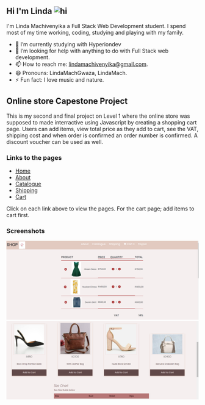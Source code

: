 ## Hi I'm Linda <img src="https://user-images.githubusercontent.com/1303154/88677602-1635ba80-d120-11ea-84d8-d263ba5fc3c0.gif" width="28px" alt="hi">

I'm Linda Machivenyika a Full Stack Web Development student. I spend most of my time working, coding, studying and playing with my family.
- 🔭 I’m currently studying with Hyperiondev
- 🤔 I’m looking for help with anything to do with Full Stack web development.
- 📫 How to reach me: lindamachivenyika@gmail.com.
- 😄 Pronouns: LindaMachGwaza, LindaMach.
- ⚡ Fun fact: I love music and nature.

## Online store Capestone Project

This is my second and final project on Level 1 where the online store was supposed to made interractive using Javascript by creating a shopping cart page. Users can add items, view total price as they add to cart, see the VAT, shipping cost and when order is confirmed an order number is confirmed. A discount voucher can be used as well.

### Links to the pages

* [Home](http://127.0.0.1:5500/index.html "Home")
* [About](http://127.0.0.1:5500/about.html "About")
* [Catalogue](http://127.0.0.1:5500/catalogue.html "Catalogue")
* [Shipping](http://127.0.0.1:5500/shipping.html "Shipping")
* [Cart](http://127.0.0.1:5500/cart.html "Cart")

Click on each link above to view the pages. For the cart page; add items to cart first.

### Screenshots
![Cart](/media/cartscreenshot.png)
![Catalogue](/media/cataloguescreenshot.png)



